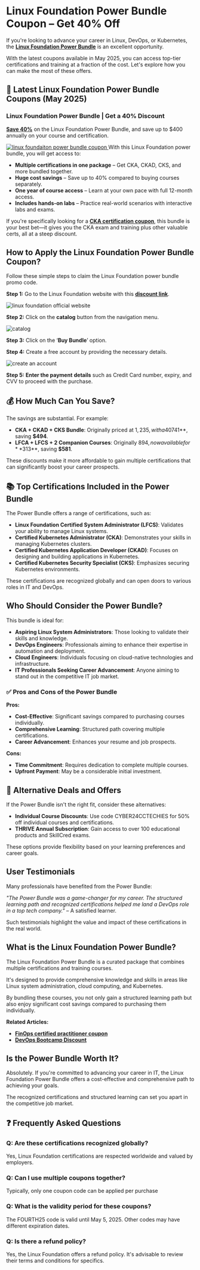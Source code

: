 # Linux Foundation Power Bundle Coupon – Get 40% Off

If you're looking to advance your career in Linux, DevOps, or Kubernetes, the [**Linux Foundation Power Bundle**](https://www.awin1.com/cread.php?awinmid=85919&awinaffid=1602020) is an excellent opportunity.

With the latest coupons available in May 2025, you can access top-tier certifications and training at a fraction of the cost. Let's explore how you can make the most of these offers.

## 💸 Latest Linux Foundation Power Bundle Coupons (May 2025)

### Linux Foundation Power Bundle | Get a 40% Discount

[**Save 40%**](https://www.awin1.com/cread.php?awinmid=85919&awinaffid=1602020) on the Linux Foundation Power Bundle, and save up to $400 annually on your course and certification.

[![linux foundaiton power bundle coupon](https://github.com/user-attachments/assets/649e3c46-a0d7-409c-b715-2ac7077cdf93)
](https://www.awin1.com/cread.php?awinmid=85919&awinaffid=1602020)
With this Linux Foundation power bundle, you will get access to:

- **Multiple certifications in one package** – Get CKA, CKAD, CKS, and more bundled together.
- **Huge cost savings** – Save up to 40% compared to buying courses separately.
- **One year of course access** – Learn at your own pace with full 12-month access.
- **Includes hands-on labs** – Practice real-world scenarios with interactive labs and exams.

If you're specifically looking for a [**CKA certification coupon**](https://github.com/jimzemlin/Linux-Foundation-coupon), this bundle is your best bet—it gives you the CKA exam and training plus other valuable certs, all at a steep discount.

## How to Apply the Linux Foundation Power Bundle Coupon?

Follow these simple steps to claim the Linux Foundation power bundle promo code.

**Step 1:** Go to the Linux Foundation website with this [**discount link**](https://www.awin1.com/cread.php?awinmid=85919&awinaffid=1602020).

![linux foundation official website](https://github.com/user-attachments/assets/d6bbb19e-db17-4267-b870-6742d23e17f7)

**Step 2:** Click on the **catalog** button from the navigation menu.

![catalog](https://github.com/user-attachments/assets/cd22fd1f-ab8f-49a3-84f3-efb45b19fe27)

**Step 3:** Click on the ‘**Buy Bundle**’ option.

**Step 4:** Create a free account by providing the necessary details.

![create an account](https://github.com/user-attachments/assets/c228ae2f-d216-4c35-9374-3d932ccecc69)

**Step 5:** **Enter the payment** **details** such as Credit Card number, expiry, and CVV to proceed with the purchase.

## 💰 How Much Can You Save?

The savings are substantial. For example:

- **CKA + CKAD + CKS Bundle**: Originally priced at $1,235, with a 40% discount, you pay **$741**, saving **$494**.
- **LFCA + LFCS + 2 Companion Courses**: Originally $894, now available for **$313**, saving **$581**.

These discounts make it more affordable to gain multiple certifications that can significantly boost your career prospects.

## 📚 Top Certifications Included in the Power Bundle

The Power Bundle offers a range of certifications, such as:

- **Linux Foundation Certified System Administrator (LFCS)**: Validates your ability to manage Linux systems.
- **Certified Kubernetes Administrator (CKA)**: Demonstrates your skills in managing Kubernetes clusters.
- **Certified Kubernetes Application Developer (CKAD)**: Focuses on designing and building applications in Kubernetes.
- **Certified Kubernetes Security Specialist (CKS)**: Emphasizes securing Kubernetes environments.

These certifications are recognized globally and can open doors to various roles in IT and DevOps.

## Who Should Consider the Power Bundle?

This bundle is ideal for:

- **Aspiring Linux System Administrators**: Those looking to validate their skills and knowledge.
- **DevOps Engineers**: Professionals aiming to enhance their expertise in automation and deployment.
- **Cloud Engineers**: Individuals focusing on cloud-native technologies and infrastructure.
- **IT Professionals Seeking Career Advancement**: Anyone aiming to stand out in the competitive IT job market.

### ✅ Pros and Cons of the Power Bundle

**Pros:**

- **Cost-Effective**: Significant savings compared to purchasing courses individually.
- **Comprehensive Learning**: Structured path covering multiple certifications.
- **Career Advancement**: Enhances your resume and job prospects.

**Cons:**

- **Time Commitment**: Requires dedication to complete multiple courses.
- **Upfront Payment**: May be a considerable initial investment.

## 🔄 Alternative Deals and Offers

If the Power Bundle isn't the right fit, consider these alternatives:

- **Individual Course Discounts**: Use code CYBER24CCTECHIES for 50% off individual courses and certifications.
- **THRIVE Annual Subscription**: Gain access to over 100 educational products and SkillCred exams.

These options provide flexibility based on your learning preferences and career goals.

## User Testimonials

Many professionals have benefited from the Power Bundle:

*"The Power Bundle was a game-changer for my career. The structured learning path and recognized certifications helped me land a DevOps role in a top tech company."* – A satisfied learner.

Such testimonials highlight the value and impact of these certifications in the real world.

## What is the Linux Foundation Power Bundle?

The Linux Foundation Power Bundle is a curated package that combines multiple certifications and training courses.

It's designed to provide comprehensive knowledge and skills in areas like Linux system administration, cloud computing, and Kubernetes.

By bundling these courses, you not only gain a structured learning path but also enjoy significant cost savings compared to purchasing them individually.

**Related Articles:**

- [**FinOps certified practitioner coupon**](https://github.com/jimzemlin/Linux-Foundation-coupon/blob/main/Deals/FinOps%20Certified%20Practitioner%20Coupon%202025%20%7C%20Get%20Up%20to%2030%25.md)
- [**DevOps Bootcamp Discount**](https://github.com/jimzemlin/Linux-Foundation-coupon/blob/main/Deals/DevOps%20Bootcamp%20Discount%202025%20%7C%20Get%2030%25%20Off.md)

## Is the Power Bundle Worth It?

Absolutely. If you're committed to advancing your career in IT, the Linux Foundation Power Bundle offers a cost-effective and comprehensive path to achieving your goals.

The recognized certifications and structured learning can set you apart in the competitive job market.

## ❓ Frequently Asked Questions

### Q: Are these certifications recognized globally?

Yes, Linux Foundation certifications are respected worldwide and valued by employers.

### Q: Can I use multiple coupons together?

Typically, only one coupon code can be applied per purchase

### Q: What is the validity period for these coupons?

The FOURTH25 code is valid until May 5, 2025. Other codes may have different expiration dates.

### Q: Is there a refund policy?

Yes, the Linux Foundation offers a refund policy. It's advisable to review their terms and conditions for specifics.
